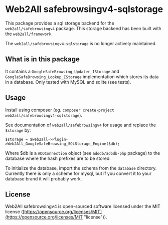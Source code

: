 # Web2All safebrowsingv4-sqlstorage

This package provides a sql storage backend for the `web2all/safebrowsingv4` package. This storage backend has been built with the `web2all/framework`.

The `web2all/safebrowsingv4-sqlstorage` is no longer actively maintained.

## What is in this package ##

It contains a `GoogleSafeBrowsing_Updater_IStorage` and `GoogleSafeBrowsing_Lookup_IStorage` implementation which stores its data in a database. Only tested with MySQL and sqlite (see tests).

## Usage ##

Install using composer (eg. `composer create-project web2all/safebrowsingv4-sqlstorage`).

See documentation of `web2all/safebrowsingv4` for usage and replace the `$storage` by:

    $storage = $web2all->Plugin->Web2All_GoogleSafeBrowsing_SQLStorage_Engine($db);

Where $db is a `ADOConnection` object (see `adodb/adodb-php` package) to the database where the hash prefixes are to be stored.

To initialize the database, import the schema from the `database` directory. Currently there is only a scheme for mysql, but if you convert it to your database brand it will probably work.

## License ##

Web2All safebrowsingv4 is open-sourced software licensed under the MIT license ([https://opensource.org/licenses/MIT](https://opensource.org/licenses/MIT "license")).
